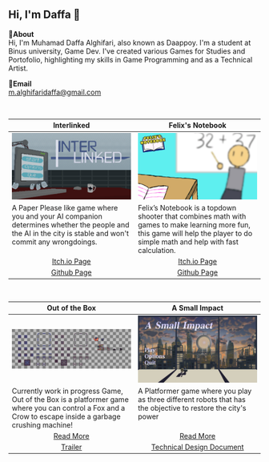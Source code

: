 Hi, I'm Daffa 👋
---
**📌About** <br>
Hi, I'm Muhamad Daffa Alghifari, also known as Daappoy. I'm a student at Binus university, Game Dev. I've created various Games for Studies and Portofolio, highlighting my skills in Game Programming and as a Technical Artist.

**📩Email** <br>
m.alghifaridaffa@gmail.com

<br>

<table width="100%">
  <thead>
    <tr>
      <th width="50%" align="center"><a>Interlinked </a></th> <!--tittle-->
      <th width="50%" align="center"><a>Felix's Notebook</a></th> <!--tittle-->
    </tr>
  </thead>
  <tbody>
    <tr>
      <td align="center">
        <img src="https://github.com/Daappoy/Interlinked/blob/main/Assets/Screenshoot/Interlinked%20main%20meny.png" alt="1" style="width:100%;height:auto;">
      </td>
      <td align="center">
        <img src="https://github.com/Daappoy/FelixNotebook/blob/main/Assets/ScreenShoots/Felix'sNotebook.png" alt="2" style="width:100%;height:auto;">
      </td>
    </tr>
    <tr>
      <td valign="text-top">A Paper Please like game where you and your AI companion determines whether the people and the AI in the city is stable and won't commit any wrongdoings.</td> <!--desc-->
      <td valign="text-top">Felix’s Notebook is a topdown shooter that combines math with games to make learning more fun, this game will help the player to do simple math and help with fast calculation.</td> <!--desc-->
    </tr>
    <tr>
      <td align="center"><a href="https://malootter.itch.io/interlinked">Itch.io Page</a></td> <!--link1-->
      <td align="center"><a href="https://thehoodedhood.itch.io/felixs-notebook">Itch.io Page</a></td> <!--link2-->
    </tr>
    <tr>
      <td align="center"><a href="https://github.com/Daappoy/Interlinked">Github Page</a></td>  
      <td align="center"><a href="https://github.com/Daappoy/FelixNotebook">Github Page</a></td>  
    </tr>
  </tbody>
</table>


<br>


<table width="100%">
  <thead>
    <tr>
      <th width="50%" align="center"><a>Out of the Box</a></th> <!--tittle 3-->
     <th width="50%" align="center"><a>A Small Impact</a></th> <!--tittle 4 -->
    </tr>
  </thead>
  <tbody>
    <tr>
      <td align="center">
        <img src="https://github.com/Daappoy/SoftwareEngineering/blob/main/Assets/Screenshoots/WIPFoxandCrow.png" alt="1" style="width:100%;height:auto;">
      </td>
      <td align="center">
        <img src="https://github.com/Daappoy/Gemastik25/blob/main/Assets/Assets/UI/ASmallImpactMenu.jpg" alt="2" style="width:100%;height:auto;">
      </td>
    </tr>
    <tr>
      <td valign="text-top">Currently work in progress Game, Out of the Box is a platformer game where you can control a Fox and a Crow to escape inside a garbage crushing machine!</td> <!--desc-->
      <td valign="text-top">A Platformer game where you play as three different robots that has the objective to restore the city's power</td> <!--desc-->
    </tr>
    <tr>
      <td align="center"><a href="https://randomhunter33.itch.io/outofthebox">Read More</a></td> <!--link 3-->
      <td align="center"><a href="https://github.com/Daappoy/Gemastik25">Read More</a></td> <!--link 4-->
    </tr>
     <tr>
     <!-- <td align="center"><a href="https://youtu.be/U301oBPnyCg">Trailer</a></td> <!--link 3-->
       <tr></tr>
      <td align="center"><a href="https://www.youtube.com/watch?v=PdMzHV_UDoI">Trailer</a></td>
       <td align="center"><a href="https://www.notion.so/A-Small-Impact-Technical-design-26f218858793806a9c92c48824b914ff">Technical Design Document</a></td>
     </tr>
  </tbody>
</table>

